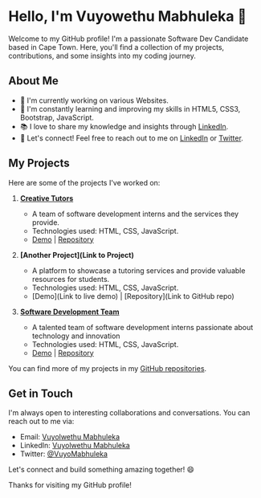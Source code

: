 # Hello, I'm Vuyowethu Mabhuleka 👋

Welcome to my GitHub profile! I'm a passionate Software Dev Candidate based in Cape Town. Here, you'll find a collection of my projects, contributions, and some insights into my coding journey.

## About Me

- 🔭 I'm currently working on various Websites.
- 🌱 I'm constantly learning and improving my skills in HTML5, CSS3, Bootstrap, JavaScript.
- 📚 I love to share my knowledge and insights through [LinkedIn](www.linkedin.com/in/vuyolwethu-mabhuleka-89092b289).
- 💬 Let's connect! Feel free to reach out to me on [LinkedIn](www.linkedin.com/in/vuyolwethu-mabhuleka-89092b289) or [Twitter](https://twitter.com/VuyoMabhuleka).

## My Projects

Here are some of the projects I've worked on:

1. **[Creative Tutors](https://creative-tutors-website.netlify.app/)**
   - A team of software development interns and the services they provide.
   - Technologies used: HTML, CSS, JavaScript.
   - [Demo](https://creative-tutors-website.netlify.app/) | [Repository](https://github.com/VuyolwethuM6/Creative-Tutors-Website)

2. **[Another Project](Link to Project)**
   - A platform to showcase a tutoring services and provide valuable resources for students.
   - Technologies used: HTML, CSS, JavaScript.
   - [Demo](Link to live demo) | [Repository](Link to GitHub repo)

3. **[Software Development Team](https://creative-innovators-portfolio.netlify.app/)**
   - A talented team of software development interns passionate about technology and innovation
   - Technologies used: HTML, CSS, JavaScript.
   - [Demo](https://creative-innovators-portfolio.netlify.app/) | [Repository](https://github.com/VuyolwethuM6/Creative-Innovators-Portfolio)

You can find more of my projects in my [GitHub repositories](https://github.com/VuyolwethuM6).
<!--
## My Blog

I occasionally write about [Your Blog Topics] on my blog. Here are some of my recent articles:

1. [Article Title 1](Link to Article)
   - Brief description of the article.

2. [Article Title 2](Link to Article)
   - Brief description of the article.

3. [Article Title 3](Link to Article)
   - Brief description of the article.

Feel free to check out [my blog](Link to your blog) for more content!
-->
## Get in Touch

I'm always open to interesting collaborations and conversations. You can reach out to me via:

- Email: [Vuyolwethu Mabhuleka](mailto:vmabhuleka@gmail.com)
- LinkedIn: [Vuyolwethu Mabhuleka](https://www.linkedin.com/in/yourprofile)
- Twitter: [@VuyoMabhuleka](https://twitter.com/VuyoMabhuleka)

Let's connect and build something amazing together! 😄

Thanks for visiting my GitHub profile!

<!---
VuyolwethuM6/VuyolwethuM6 is a ✨ special ✨ repository because its `README.md` (this file) appears on your GitHub profile.
You can click the Preview link to take a look at your changes.
# Hello, I'm [Your Name] 👋

![Profile Views](https://komarev.com/ghpvc/?username=yourusername)
[![GitHub Followers](https://img.shields.io/github/followers/yourusername?style=social)](https://github.com/yourusername)
[![Twitter Follow](https://img.shields.io/twitter/follow/yourtwitterhandle?style=social)](https://twitter.com/yourtwitterhandle)

I'm a [Your Profession] based in [Your Location]. Welcome to my GitHub profile! Here you'll find a collection of my open-source projects, contributions to other repositories, and more.

## 📫 Contact Me

- Twitter: [@yourtwitterhandle](https://twitter.com/yourtwitterhandle)
- LinkedIn: [Your LinkedIn Profile](https://www.linkedin.com/in/yourlinkedinprofile)
- Email: your.email@example.com

## 🔧 Technologies & Tools

I enjoy working with a variety of technologies. Here are some that I'm proficient in:

- **Programming Languages:** [List the languages you're proficient in]
- **Web Development:** [List relevant web development technologies]
- **Databases:** [List databases you work with]
- **DevOps/Tools:** [List relevant DevOps tools]

## 💼 Work

- Currently, I work as a [Your Job Title] at [Your Company].
- Previously, I've worked at [Previous Company] and [Another Company].

## 🌱 I'm Currently Learning

I'm always eager to learn and stay up-to-date with the latest technologies. Right now, I'm focusing on:

- [List what you're currently learning or improving upon]

## 💡 Projects

Here are some of my noteworthy projects:

1. [Project 1](link-to-project-1) - Brief description of what this project does.
2. [Project 2](link-to-project-2) - Brief description of what this project does.
3. [Project 3](link-to-project-3) - Brief description of what this project does.

You can find more of my work on [GitHub](https://github.com/yourusername).

## 📚 Blog

I occasionally write technical articles on [Medium](https://medium.com/@yourmediumusername) about [topics you write about]. Check out some of my latest posts:

1. [Article 1](link-to-article-1) - Brief description of the article.
2. [Article 2](link-to-article-2) - Brief description of the article.

## ✨ Fun Facts

- [Fun fact 1]
- [Fun fact 2]
- [Fun fact 3]

Thanks for visiting my profile! Feel free to explore my projects and reach out to me if you have any questions or just want to chat.



--->
